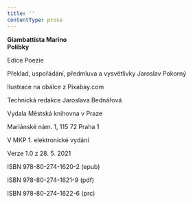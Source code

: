 ```yaml
---
title: ''
contentType: prose
---
```


**Giambattista Marino  
Polibky**

Edice Poezie

Překlad, uspořádání, předmluva a vysvětlivky Jaroslav Pokorný

Ilustrace na obálce z Pixabay.com

Technická redakce Jaroslava Bednářová

Vydala Městská knihovna v Praze

Mariánské nám. 1, 115 72 Praha 1

V MKP 1. elektronické vydání

Verze 1.0 z 28. 5. 2021

ISBN 978-80-274-1620-2 (epub)

ISBN 978-80-274-1621-9 (pdf)

ISBN 978-80-274-1622-6 (prc)
